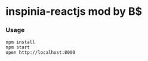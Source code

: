inspinia-reactjs mod by B$
=====================

### Usage

```
npm install
npm start
open http://localhost:8000
```

